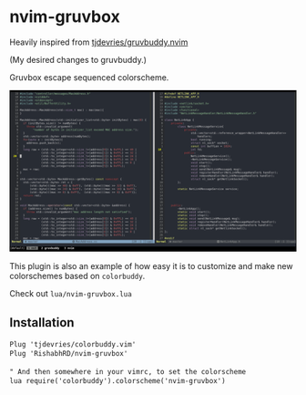 # nvim-gruvbox

Heavily inspired from [tjdevries/gruvbuddy.nvim](https://github.com/tjdevries/gruvbuddy.nvim)

(My desired changes to gruvbuddy.)

Gruvbox escape sequenced colorscheme.

![screen](./media/nvim-gruvbox.png)

This plugin is also an example of how easy it is to customize and make new colorschemes based on `colorbuddy`.

Check out `lua/nvim-gruvbox.lua`

## Installation

```vim
Plug 'tjdevries/colorbuddy.vim'
Plug 'RishabhRD/nvim-gruvbox'

" And then somewhere in your vimrc, to set the colorscheme
lua require('colorbuddy').colorscheme('nvim-gruvbox')
```
